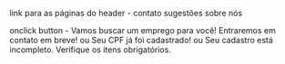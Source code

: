 link para as páginas do header - contato sugestões sobre nós

onclick button - Vamos buscar um emprego para você! Entraremos em contato em breve!
ou Seu CPF já foi cadastrado!
ou Seu cadastro está incompleto. Verifique os itens obrigatórios.
